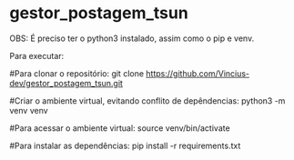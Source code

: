 # gestor_postagem_tsun

OBS: É preciso ter o python3 instalado, assim como o pip e venv.

Para executar:

#Para clonar o repositório:
git clone https://github.com/Vincius-dev/gestor_postagem_tsun.git

#Criar o ambiente virtual, evitando conflito de depêndencias:
python3 -m venv venv

#Para acessar o ambiente virtual:
source venv/bin/activate

#Para instalar as dependências:
pip install -r requirements.txt
